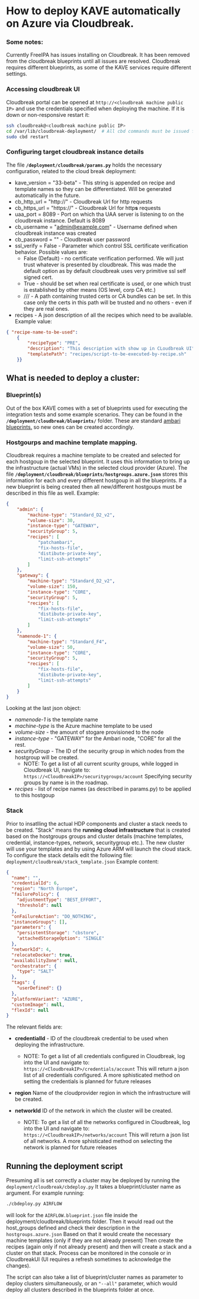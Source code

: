 # How to deploy KAVE automatically on Azure via Cloudbreak.

### Some notes:

Currently FreeIPA has issues installing on Cloudbreak. It has been removed from the cloudbreak blueprints until all issues are resolved.
Cloudbreak requires different blueprints, as some of the KAVE services require different settings.

### Accessing cloudbreak UI
Cloudbreak portal can be opened at ```http://<cloudbreak machine public IP>``` and use the credentials specified when deploying the machine.
If it is down or non-responsive restart it:
```bash
ssh cloudbreak@<cloudbreak machine public IP> 
cd /var/lib/cloudbreak-deployment/  # All cbd commands must be issued from this location!
sudo cbd restart
```
### Configuring target cloudbreak instance details

The file __```/deployment/cloudbreak/params.py```__ holds the necessary configuration, related to the cloud break deployment:

* kave_version = "33-beta" - This string is appended on recipe and template names so they can be differentiated. Will be generated automatically in the future.
* cb_http_url = "http://<cloudbreak public IP>"	- Cloudbreak Url for http requests
* cb_https_url = "https://<cloudbreak public IP>" - Cloudbreak Url for http**s** requests
* uaa_port = 8089  - Port on which tha UAA server is listening to on the cloudbreak instance. Default is 8089									
* cb_username = "admin@example.com"  - Username defined when cloudbreak instance was created				
* cb_password = "<password>"	- Cloudbreak user password
* ssl_verify = False - Parameter which control SSL certificate verification behavior. Possible values are:
  * False (Default) - no certificate verification performed. We will just trust whatever is presented by cloudbreak. This was made the default option as by default cloudbreak uses very primitive ssl self signed cert.
  * True - should be set when real certificate is used, or one which trust is established by other means (OS level, corp CA etc.)
  * /<path>/<to>/<trusted public key> - A path containing trusted certs or CA bundles can be set. In this case only the certs in this path will be trusted and no others - even if they are real ones.
* recipes - A json description of all the recipes which need to be available. Example value:

```json
{ "recipe-name-to-be-used":   
    {
        "recipeType": "PRE", 
        "description": "This description with show up in CLoudbreak UI",
        "templatePath": "recipes/script-to-be-executed-by-recipe.sh"
    }}
```


## What is needed to deploy a cluster:
### Blueprint(s)
Out of the box KAVE comes with a set of blueprints used for executing the integration tests and some example scenarios. They can be found in the __```/deployment/cloudbreak/blueprints/```__ folder. These are standard [ambari blueprints.](https://cwiki.apache.org/confluence/display/AMBARI/Blueprints) so new ones can be created accordingly.

### Hostgourps and machine template mapping.
Cloudbreak requires a machine template to be created and selected for each hostgoup in the selected blueprint. It uses this information to bring up the infrastructure (actual VMs) in the selected cloud provider (Azure). The file __```/deployment/cloudbreak/blueprints/hostgroups.azure.json```__ stores this information for each and every different hostgoup in all the blueprints. If a new blueprint is being created then all new/different hostgoups must be described in this file as well. Example:
```json
{
	"admin": {
		"machine-type": "Standard_D2_v2",
		"volume-size": 30,
		"instance-type": "GATEWAY",
		"securityGroup": 5,
		"recipes": [
			"patchambari",
			"fix-hosts-file",
			"distibute-private-key",
			"limit-ssh-attempts"
		]
	},
	"gateway": {
		"machine-type": "Standard_D2_v2",
		"volume-size": 150,
		"instance-type": "CORE",
		"securityGroup": 5,
		"recipes": [
			"fix-hosts-file",
			"distibute-private-key",
			"limit-ssh-attempts"
		]
	},
	"namenode-1": {
		"machine-type": "Standard_F4",
		"volume-size": 50,
		"instance-type": "CORE",
		"securityGroup": 5,
		"recipes": [
			"fix-hosts-file",
			"distibute-private-key",
			"limit-ssh-attempts"
		]
	}
}
```
Looking at the last json object:
* _namenode-1_ is the template name
*  _machine-type_ is the Azure machine template to be used
*  _volume-size_ - the amount of stogare provisioned to the node
*  _instance-type_ - "GATEWAY" for the Ambari node, "CORE" for all the rest.
*  _securityGroup_ - The ID of the security group in which nodes from the hostgroup will be created. 
   *  NOTE: To get a list of all current scurity groups, while logged in Cloudbreak UI, navigate to: ```https://<CloudbreakIP>/securitygroups/account``` Specifying security groups by name is in the roadmap.
*  _recipes_ - list of recipe names (as desctribed in params.py) to be applied to this hostgoup

### Stack
Prior to insatlling the actual HDP components and cluster a stack needs to be created. "Stack" means the **running cloud infrastructure** that is created based on the hostgroups groups and cluster details (machine templates, credential, instance-types, network, securitygroup etc.). The new cluster will use your templates and by using Azure ARM will launch the cloud stack. To configure the stack details edit the following file:
```deployment/cloudbreak/stack_template.json```  Example content:
```json
{
  "name": "",
  "credentialId": 6,
  "region": "North Europe",
  "failurePolicy": {
    "adjustmentType": "BEST_EFFORT",
    "threshold": null
  },
  "onFailureAction": "DO_NOTHING",
  "instanceGroups": [],
  "parameters": {
    "persistentStorage": "cbstore",
    "attachedStorageOption": "SINGLE"
  },
  "networkId": 4,
  "relocateDocker": true,
  "availabilityZone": null,
  "orchestrator": {
    "type": "SALT"
  },
  "tags": {
    "userDefined": {}
  },
  "platformVariant": "AZURE",
  "customImage": null,
  "flexId": null
}
```
The relevant fields are:
* **credentialId** - ID of the cloudbreak credential to be used when deploying the infrastructure.
  * NOTE: To get a list of all credentials configured in Cloudbreak, log into the UI and navigate to: ```https://<CloudbreakIP>/credentials/account``` This will return a json list of all credentials configured. A more sphisticated method on setting the credentials is planned for future releases

* **region** Name of the cloudprovider region in which the infrastructure will be created.
* **networkId** ID of the network in which the cluster will be created. 
  * NOTE: To get a list of all the networks configured in Cloudbreak, log into the UI and navigate to: ```https://<CloudbreakIP>/networks/account``` This will return a json list of all networks. A more sphisticated method on selecting the network is planned for future releases

## Running the deployment script

Presuming all is set correctly a cluster may be deployed by running the ```deployment/cloudbreak/cbdeploy.py```
It takes a blueprint/cluster name as argument. For example running:
```bash
./cbdeploy.py AIRFLOW
```
will look for the ```AIRFLOW.blueprint.json``` file inside the deployment/cloudbreak/blueprints folder. Then it would read out the host_groups defined and check their description in the ```hostgroups.azure.json``` Based on that it would create the necessary machine templates (only if they are not already present) Then create the recipes (again only if not already present) and then will create a stack and a cluster on that stack. Process can be monitored in the console or in CloudbreakUI (UI requires a refresh sometimes to acknowledge the changes).

The script can also take a list of blueprint/cluster names as parameter to deploy clusters simultaneously, or an ```"--all"``` parameter, which would deploy all clusters described in the blueprints folder at once.



